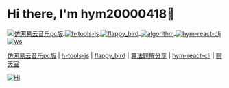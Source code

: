 <h1>Hi there, I'm hym20000418👋</h1>

<!-- 仓库列表start -->
<p>
  <a href="https://music-eight-tau.vercel.app" title='仿网易云音乐pc版'>
    <img align="center" src="https://img.shields.io/badge/TS-仿网易云音乐pc版-E60026" alt="仿网易云音乐pc版" />
  </a>
  <a href="https://github.com/18023785187/h-tools" title='h-tools-js'>
    <img align="center" src="https://img.shields.io/badge/TS-h_tools_js-FCDA92" alt="h-tools-js" />
  </a>
  <a href="https://18023785187.github.io/flappy_bird/" title='flappy_bird'>
    <img align="center" src="https://img.shields.io/badge/Canvas-flappy_bird-8BDCB1" alt="flappy_bird" />
  </a>
  <a href="https://github.com/18023785187/algorithm" title='algorithm'>
    <img align="center" src="https://img.shields.io/badge/算法-算法题解分享-1E90FF" alt="algorithm" />
  </a>
  <a href="https://github.com/18023785187/hym-react-cli" title='hym-react-cli'>
    <img align="center" src="https://img.shields.io/badge/CLI-hym_react_cli-FF699B" alt="hym-react-cli" />
  </a>
  <a href="https://github.com/18023785187/ws" title='ws'>
    <img align="center" src="https://img.shields.io/badge/WS-聊天室-FF699B" alt="ws" />
  </a>
</p>
<p>
  <a href="https://github.com/18023785187/music" title='仿网易云音乐pc版'>仿网易云音乐pc版</a>
  |
  <a href="https://github.com/18023785187/h-tools" title='h-tools-js'>h-tools-js</a>
  |
  <a href="https://github.com/18023785187/flappy_bird" title='flappy_bird'>flappy_bird</a>
  |
  <a href="https://github.com/18023785187/algorithm" title='algorithm'>算法题解分享</a>
  |
  <a href="https://github.com/18023785187/hym-react-cli" title='hym-react-cli'>hym-react-cli</a>
  |
  <a href="https://github.com/18023785187/ws" title='ws'>聊天室</a>
</p>
<!-- 仓库列表end -->
<!-- 积分面板start -->
<a href="https://github.com/18023785187" title='Hi'>
  <img align="center" src="https://github-readme-stats.vercel.app/api?username=18023785187&count_private=true&show_icons=true&theme=tokyonight&custom_title=My%20GitHub%20Stats" alt="Hi" />
</a>
<!-- 积分面板end -->

